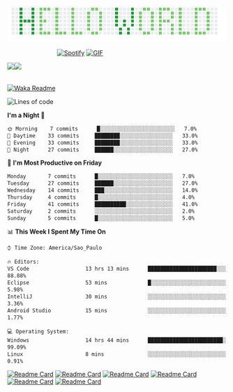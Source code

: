 <p><img align="justify" src="assets/hello_world.png" alt="img hello world"></p>

&nbsp;&nbsp;&nbsp;&nbsp;&nbsp;&nbsp;&nbsp;&nbsp;&nbsp;&nbsp;&nbsp;&nbsp;&nbsp;&nbsp;&nbsp;&nbsp;&nbsp;&nbsp;&nbsp;&nbsp;&nbsp;&nbsp;&nbsp;&nbsp;&nbsp;&nbsp;&nbsp;&nbsp;&nbsp;[![Spotify](https://novatorem-marcosbarker.vercel.app/api/spotify)](https://open.spotify.com/user/marcos_barker) [<img alt="GIF" height="130px" src="https://media.giphy.com/media/6iG7AvqmLXgTvay1dq/giphy.gif">](https://open.spotify.com/user/marcos_barker) 

<a href="https://linktr.ee/marcos_barker">
<img height="137px" src="https://readme-stats-marcosbarker.vercel.app/api?username=marcosbarker&hide_title=true&hide_border=true&show_icons=true&include_all_commits=false&count_private=true&line_height=21&text_color=000&icon_color=000&bg_color=0,2CD2B6,4FDD8D,7BD66D&theme=graywhite" /><img height="137px" src="https://readme-stats-marcosbarker.vercel.app/api/top-langs/?username=marcosbarker&hide_title=true&hide_border=true&layout=compact&langs_count=7&exclude_repo=comp426,Redventures-Movie-Quotes&text_color=000&icon_color=fff&bg_color=0,7BD66D,B0D959,CFC934&theme=graywhite" />
</a>

</br>
</br>

[![Waka Readme](https://github.com/marcosbarker/marcosbarker/actions/workflows/waka-readme.yml/badge.svg?branch=master)](https://github.com/marcosbarker/marcosbarker/actions/workflows/waka-readme.yml)

<!--START_SECTION:waka-->
![Lines of code](https://img.shields.io/badge/From%20Hello%20World%20I%27ve%20Written-10301%20lines%20of%20code-blue)

**I'm a Night 🦉** 

```text
🌞 Morning    7 commits      █░░░░░░░░░░░░░░░░░░░░░░░░   7.0% 
🌆 Daytime    33 commits     ████████░░░░░░░░░░░░░░░░░   33.0% 
🌃 Evening    33 commits     ████████░░░░░░░░░░░░░░░░░   33.0% 
🌙 Night      27 commits     ██████░░░░░░░░░░░░░░░░░░░   27.0%

```
📅 **I'm Most Productive on Friday** 

```text
Monday       7 commits      █░░░░░░░░░░░░░░░░░░░░░░░░   7.0% 
Tuesday      27 commits     ██████░░░░░░░░░░░░░░░░░░░   27.0% 
Wednesday    14 commits     ███░░░░░░░░░░░░░░░░░░░░░░   14.0% 
Thursday     4 commits      █░░░░░░░░░░░░░░░░░░░░░░░░   4.0% 
Friday       41 commits     ██████████░░░░░░░░░░░░░░░   41.0% 
Saturday     2 commits      ░░░░░░░░░░░░░░░░░░░░░░░░░   2.0% 
Sunday       5 commits      █░░░░░░░░░░░░░░░░░░░░░░░░   5.0%

```


📊 **This Week I Spent My Time On** 

```text
⌚︎ Time Zone: America/Sao_Paulo

🔥 Editors: 
VS Code                  13 hrs 13 mins      ██████████████████████░░░   88.88% 
Eclipse                  53 mins             █░░░░░░░░░░░░░░░░░░░░░░░░   5.98% 
IntelliJ                 30 mins             ░░░░░░░░░░░░░░░░░░░░░░░░░   3.36% 
Android Studio           15 mins             ░░░░░░░░░░░░░░░░░░░░░░░░░   1.77%

💻 Operating System: 
Windows                  14 hrs 44 mins      ████████████████████████░   99.09% 
Linux                    8 mins              ░░░░░░░░░░░░░░░░░░░░░░░░░   0.91%

```


<!--END_SECTION:waka-->


[![Readme Card](https://github-readme-stats.vercel.app/api/pin/?username=marcosbarker&repo=alura.imersaoDev&bg_color=0,239A3B,31C653,B0D959&theme=graywhite)](https://github.com/marcosbarker/alura.imersaoDev)
[![Readme Card](https://github-readme-stats.vercel.app/api/pin/?username=marcosbarker&repo=alura.imersaoDados&bg_color=B0D959,B0D959,7BD66D&theme=graywhite)](https://github.com/marcosbarker/alura.imersaoDados)
[![Readme Card](https://github-readme-stats.vercel.app/api/pin/?username=marcosbarker&repo=serratec.residencia&bg_color=31C653,31C653,B0D959&theme=graywhite)](https://github.com/marcosbarker/serratec.residencia)
[![Readme Card](https://github-readme-stats.vercel.app/api/pin/?username=marcosbarker&repo=NLW4-rocketpay&bg_color=239A3B,B0D959,7BD66D&theme=graywhite)](https://github.com/marcosbarker/NLW4-rocketpay)
[![Readme Card](https://github-readme-stats.vercel.app/api/pin/?username=marcosbarker&repo=recreating.instagram.homepage&bg_color=31C653,31C653,B0D959&theme=graywhite)](https://github.com/marcosbarker/recreating.instagram.homepage)
[![Readme Card](https://github-readme-stats.vercel.app/api/pin/?username=marcosbarker&repo=netflix-simple-copy&bg_color=B0D959,B0D959,B0D959,31C653&theme=graywhite)](https://github.com/marcosbarker/netflix-simple-copy)












